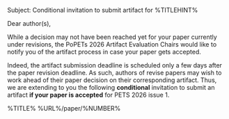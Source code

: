 Subject: Conditional invitation to submit artifact for %TITLEHINT%

Dear author(s),

While a decision may not have been reached yet for your paper currently under
revisions, the PoPETs 2026 Artifact Evaluation Chairs would like to notify you
of the artifact process in case your paper gets accepted.

Indeed, the artifact submission deadline is scheduled only a few days after the
paper revision deadline. As such, authors of revise papers may wish to work
ahead of their paper decision on their corresponding artifact. Thus, we are
extending to you the following **conditional** invitation to submit an artifact
**if your paper is accepted** for PETS 2026 issue 1.

%TITLE% %URL%/paper/%NUMBER%

